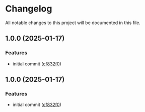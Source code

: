 # Changelog

All notable changes to this project will be documented in this file.

## 1.0.0 (2025-01-17)


### Features

* initial commit ([cf832f0](https://github.com/zadarastorage/terraform-zcompute-k8s/commit/cf832f07ab14fa69d9a8adfc8d12120f56e06597))

## 1.0.0 (2025-01-17)


### Features

* initial commit ([cf832f0](https://github.com/zadarastorage/terraform-zcompute-k8s/commit/cf832f07ab14fa69d9a8adfc8d12120f56e06597))
